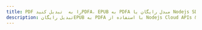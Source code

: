 ---title: PDF را به  تبدیل کنیدPDFA، EPUB به PDFA مبدل رایگان یا Nodejs SDKdescription: تبدیل رایگانEPUB به PDFA با استفاده از Nodejs Cloud APIs & SDK همچنین اسناد PDF را در Cloud ایجاد، ویرایش و رندر کنید.---